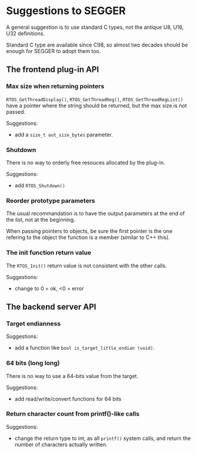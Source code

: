 # Suggestions to SEGGER

A general suggestion is to use standard C types, not the antique U8, U16, U32 definitions.

Standard C type are available since C98, so almost two decades should be enough for SEGGER to adopt them too.

## The frontend plug-in API

### Max size when returning pointers

`RTOS_GetThreadDisplay()`, `RTOS_GetThreadReg()`, `RTOS_GetThreadRegList()` have a pointer where the string should be returned, but the max size is not passed.

Suggestions: 

- add a `size_t out_size_bytes` parameter.

### Shutdown

There is no way to orderly free resouces allocated by the plug-in.

Suggestions: 

- add `RTOS_Shutdown()`

### Reorder prototype parameters

The usual recommandation is to have the output parameters at the end of the list, not at the beginning.

When passing pointers to objects, be sure the first pointer is the one refering to the object the function is a member (similar to C++ this).

### The init function return value

The `RTOS_Init()` return value is not consistent with the other calls.

Suggestions:

- change to 0 = ok, <0 = error

## The backend server API

### Target endianness

Suggestions: 

- add a function like `bool is_target_little_endian (void)`.

### 64 bits (long long)

There is no way to use a 64-bits value from the target.

Suggestions:

- add read/write/convert functions for 64 bits

### Return character count from printf()-like calls

Suggestions:

- change the return type to int, as all `printf()` system calls, and return the number of characters actually written.


